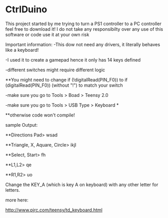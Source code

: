 # CtrlDuino
This project started by me trying to turn a PS1 controller to a PC controller
feel free to download it!
I do not take any responsibilty over any use of this software or code
use it at your own risk


Important information:
-This dow not need any drivers, it literally behaves like a keyboard!

-I used it to create a gamepad hence it only has 14 keys defined

-different switches might require different logic

**You might need to change  if (!digitalRead(PIN_F0)) to  if (digitalRead(PIN_F0)) (without "!") to match your switch

-make sure you go to Tools > Boad > Teensy 2.0

-make sure you go to Tools > USB Type > Keyboard *

**otherwise code won't compile!


sample Output:

**Directions Pad>
wsad

**Triangle, X, Aquare, Circle>
ikjl

**Select, Start>
fh

**L1,L2>
qe

**R1,R2>
uo

Change the KEY_A (which is key A on keyboard) with any other letter for letters.

more here:

http://www.pjrc.com/teensy/td_keyboard.html
